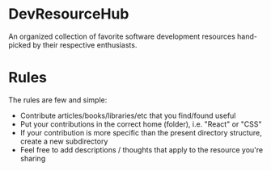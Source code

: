 # DevResourceHub
An organized collection of favorite software development resources hand-picked by their respective enthusiasts.

# Rules
The rules are few and simple:
- Contribute articles/books/libraries/etc that you find/found useful
- Put your contributions in the correct home (folder), i.e. "React" or "CSS"
- If your contribution is more specific than the present directory structure, create a new subdirectory
- Feel free to add descriptions / thoughts that apply to the resource you're sharing
